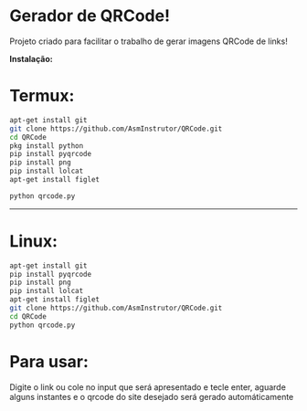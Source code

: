 # Gerador de QRCode!

<p>Projeto criado para facilitar o trabalho de gerar imagens QRCode de links!</p>

<strong>Instalação:</strong>

# Termux:
```bash
apt-get install git
git clone https://github.com/AsmInstrutor/QRCode.git
cd QRCode
pkg install python
pip install pyqrcode
pip install png
pip install lolcat
apt-get install figlet

python qrcode.py
```
<hr></hr>

# Linux:
```bash
apt-get install git
pip install pyqrcode
pip install png
pip install lolcat
apt-get install figlet
git clone https://github.com/AsmInstrutor/QRCode.git
cd QRCode
python qrcode.py
```

# Para usar:

<p>Digite o link ou cole no input que será apresentado e tecle enter, aguarde alguns instantes e o qrcode do site desejado será gerado automáticamente</p>
